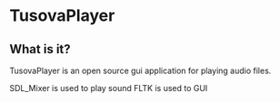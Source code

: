 # TusovaPlayer
## What is it?

TusovaPlayer is an open source gui application
for playing audio files.

SDL_Mixer is used to play sound
FLTK is used to GUI 
